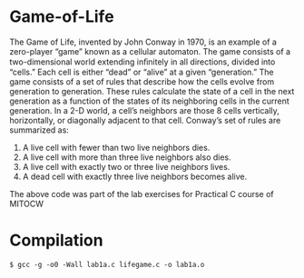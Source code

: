 # Game-of-Life
The Game of Life, invented by John Conway in 1970, is an example of a zero-player “game” known
as a cellular automaton. The game consists of a two-dimensional world extending inﬁnitely in all
directions, divided into “cells.” Each cell is either “dead” or “alive” at a given “generation.” The
game consists of a set of rules that describe how the cells evolve from generation to generation.
These rules calculate the state of a cell in the next generation as a function of the states of its
neighboring cells in the current generation. In a 2-D world, a cell’s neighbors are those 8 cells
vertically, horizontally, or diagonally adjacent to that cell. Conway’s set of rules are summarized
as:
1. A live cell with fewer than two live neighbors dies.
2. A live cell with more than three live neighbors also dies.
3. A live cell with exactly two or three live neighbors lives.
4. A dead cell with exactly three live neighbors becomes alive.

The above code was part of the lab exercises for Practical C course of MITOCW

# Compilation
```
$ gcc -g -o0 -Wall lab1a.c lifegame.c -o lab1a.o
```
